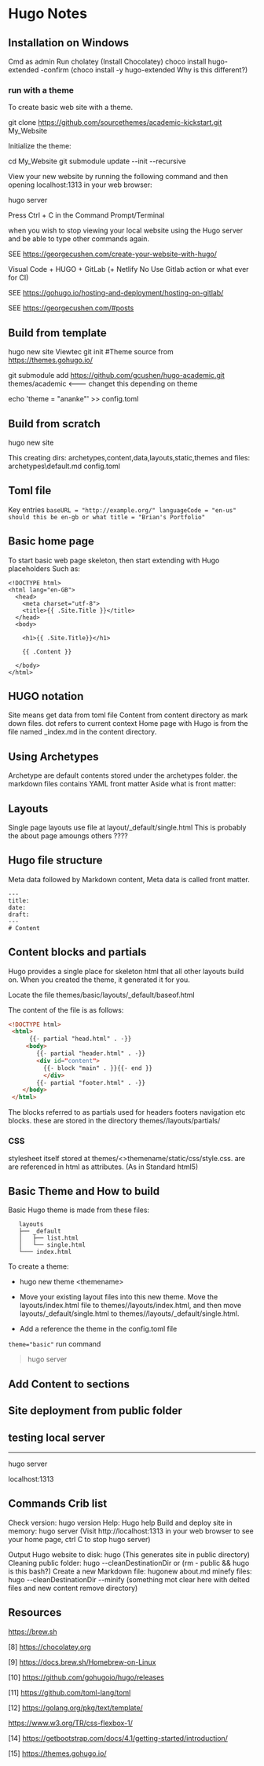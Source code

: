 

# Hugo Notes

## Installation on Windows

Cmd as admin
Run cholatey  (Install Chocolatey)
 choco install hugo-extended -confirm
(​​​choco​​ ​​install​​ ​​-y​​ ​​hugo-extended  Why is this different?)

### run with a theme

To create basic web site with a theme.

git clone https://github.com/sourcethemes/academic-kickstart.git My_Website

Initialize the theme:

cd My_Website
git submodule update --init --recursive


View your new website by running the following command and then opening localhost:1313 in your web browser:

hugo server


Press Ctrl + C in the Command Prompt/Terminal

when you wish to stop viewing your local website using the Hugo server and be able to type other commands again.


SEE https://georgecushen.com/create-your-website-with-hugo/


Visual Code + HUGO + GitLab (+ Netlify  No Use Gitlab action or what ever for CI)


SEE https://gohugo.io/hosting-and-deployment/hosting-on-gitlab/

SEE https://georgecushen.com/#posts




## Build from template


hugo new site Viewtec
git init
#Theme source from https://themes.gohugo.io/

git submodule add https://github.com/gcushen/hugo-academic.git themes/academic   <--- changet this  depending on theme

echo 'theme = "ananke"' >> config.toml


## Build from scratch

​​hugo​​ ​​new​​ ​​site​​ ​​<sitename>

This creating dirs:
archetypes,content,data,layouts,static,themes
and files:
archetypes\default.md
config.toml


## Toml file
Key entries
`
baseURL = ​"http://example.org/"​
​languageCode = ​"en-us"​   should this be en-gb or what
title = ​"Brian's Portfolio"
`

## Basic home page
To start basic web page skeleton, then start extending with Hugo placeholders
Such as:
```
<!DOCTYPE html>
<html lang="en-GB">
  <head>
    <meta charset="utf-8">
    <title>{{ .Site.Title }}</title>
  </head>
  <body>

    <h1>{{ .Site.Title}}</h1>

    {{ .Content }}

  </body>
</html>

```
## HUGO notation
Site  means get data from  toml file
Content from content directory as mark down files.
dot refers to current context
Home page with Hugo is from the file named _index.md in the content directory.

## Using Archetypes

Archetype are default contents stored under the archetypes folder.
the   markdown files contains  YAML front matter
Aside  what is front matter:

## Layouts

Single page layouts  use file at layout/_default/single.html
This is probably  the about page amoungs others ????


## Hugo file structure

Meta data followed by Markdown content, Meta data is called front matter.
```
---
title:
date:
draft:
---
# Content
```
## Content blocks and partials

Hugo provides a single place for skeleton html  that all other layouts  build on. When you created the theme, it generated it for you.

Locate the file themes/basic/layouts/_default/baseof.html

The content of the file is as  follows:

```html
<!DOCTYPE html>​
​ <html>
​      {{- partial "head.html" . -}}
​     <body>
​        {{- partial "header.html" . -}}
​        <div id=​"content"​>
​          {{- block "main" . }}{{- end }}
​          </div>
​        {{- partial "footer.html" . -}}
​    </body>
​ </html>
```
The  blocks referred to as partials used for headers footers navigation etc blocks.
these are stored in the directory themes/<themename>/layouts/partials/


### CSS
 stylesheet itself stored at themes/<>themename/static/css/style.css. are are referenced in html as
 attributes. (As in Standard html5)
## Basic Theme and How to build

Basic Hugo theme is made from these files:
```
​ 	layouts
​ 	├── _default
​ 	│   ├── list.html
​ 	│   └── single.html
​ 	└─── index.html
```
To create a theme:

* ​​hugo​​ ​​new​​ ​​theme​​ <​​themename>
* Move your existing layout files into this new theme. Move the layouts/index.html file to themes/<themename>/layouts/index.html, and then move layouts/_default/single.html to themes/<themename>/layouts/_default/single.html.


 * Add a reference the theme in the config.toml file

`
 theme="basic"
`
run command
> hugo server

## Add Content to sections


## Site deployment from public folder



## testing local server
-------------------

hugo server

 localhost:1313

## Commands Crib list

Check version:  ​​hugo​​ ​​version
Help: Hugo help
Build and deploy site in memory: ​​hugo​​ ​​server
(Visit http://localhost:1313 in your web browser to see your home page, ctrl C to stop hugo server)

Output Hugo website to disk: hugo (This generates site in public directory)
Cleaning public folder: hugo​​ ​​--cleanDestinationDir or  (rm - public && hugo is this bash?)
Create a new Markdown file:  ​​hugo​​ ​​new​​ ​​about.md
minefy files: ​​hugo​​ ​​--cleanDestinationDir​​ ​​--minify  (something mot clear here with delted files and new content remove directory)

## Resources

https://brew.sh

[8]
https://chocolatey.org

[9]
https://docs.brew.sh/Homebrew-on-Linux

[10]
https://github.com/gohugoio/hugo/releases

[11]
https://github.com/toml-lang/toml

[12]
https://golang.org/pkg/text/template/

https://www.w3.org/TR/css-flexbox-1/

[14]
https://getbootstrap.com/docs/4.1/getting-started/introduction/

[15]
https://themes.gohugo.io/
